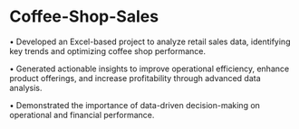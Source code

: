# Coffee-Shop-Sales

• Developed an Excel-based project to analyze retail sales data, identifying key trends and optimizing coffee
shop performance.


• Generated actionable insights to improve operational efficiency, enhance product offerings, and increase
profitability through advanced data analysis.


• Demonstrated the importance of data-driven decision-making on operational and financial performance.

